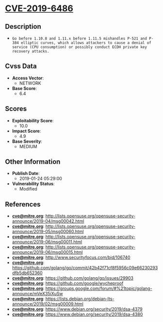 
# [CVE-2019-6486](http://lists.opensuse.org/opensuse-security-announce/2019-04/msg00042.html)

## Description

- `Go before 1.10.8 and 1.11.x before 1.11.5 mishandles P-521 and P-384 elliptic curves, which allows attackers to cause a denial of service (CPU consumption) or possibly conduct ECDH private key recovery attacks.`

## Cvss Data

- **Access Vector**:
  - NETWORK
- **Base Score**:
  - 6.4

## Scores

- **Exploitability Score**:
  - 10.0
- **Impact Score**:
  - 4.9
- **Base Severity**:
  - MEDIUM

## Other Information

- **Publish Date**:
  - 2019-01-24 05:29:00
- **Vulnerability Status**:
  - Modified

## References

- **cve@mitre.org**: http://lists.opensuse.org/opensuse-security-announce/2019-04/msg00042.html
- **cve@mitre.org**: http://lists.opensuse.org/opensuse-security-announce/2019-05/msg00060.html
- **cve@mitre.org**: http://lists.opensuse.org/opensuse-security-announce/2019-06/msg00011.html
- **cve@mitre.org**: http://lists.opensuse.org/opensuse-security-announce/2019-06/msg00015.html
- **cve@mitre.org**: http://www.securityfocus.com/bid/106740
- **cve@mitre.org**: https://github.com/golang/go/commit/42b42f71cf8f5956c09e66230293dfb5db652360
- **cve@mitre.org**: https://github.com/golang/go/issues/29903
- **cve@mitre.org**: https://github.com/google/wycheproof
- **cve@mitre.org**: https://groups.google.com/forum/#%21topic/golang-announce/mVeX35iXuSw
- **cve@mitre.org**: https://lists.debian.org/debian-lts-announce/2019/02/msg00009.html
- **cve@mitre.org**: https://www.debian.org/security/2019/dsa-4379
- **cve@mitre.org**: https://www.debian.org/security/2019/dsa-4380
